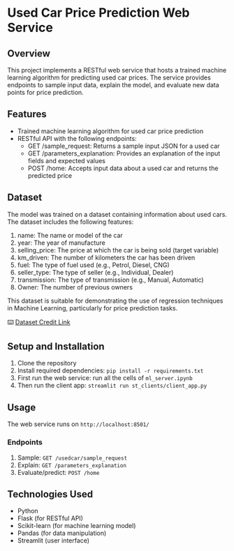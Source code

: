 # Used Car Price Prediction Web Service

## Overview
This project implements a RESTful web service that hosts a trained machine learning algorithm for predicting used car prices. The service provides endpoints to sample input data, explain the model, and evaluate new data points for price prediction.

## Features
- Trained machine learning algorithm for used car price prediction
- RESTful API with the following endpoints:
  - GET /sample_request: Returns a sample input JSON for a used car
  - GET /parameters_explanation: Provides an explanation of the input fields and expected values
  - POST /home: Accepts input data about a used car and returns the predicted price

## Dataset
The model was trained on a dataset containing information about used cars. The dataset includes the following features:

1. name: The name or model of the car
2. year: The year of manufacture
3. selling_price: The price at which the car is being sold (target variable)
4. km_driven: The number of kilometers the car has been driven
5. fuel: The type of fuel used (e.g., Petrol, Diesel, CNG)
6. seller_type: The type of seller (e.g., Individual, Dealer)
7. transmission: The type of transmission (e.g., Manual, Automatic)
8. Owner: The number of previous owners

This dataset is suitable for demonstrating the use of regression techniques in Machine Learning, particularly for price prediction tasks.

⌨️ [Dataset Credit Link](https://www.kaggle.com/datasets/nehalbirla/vehicle-dataset-from-cardekho/data)


## Setup and Installation
1. Clone the repository
2. Install required dependencies: `pip install -r requirements.txt`
3. First run the web service: run all the cells of `ml_server.ipynb`
4. Then run the client app: `streamlit run st_clients/client_app.py`

## Usage
The web service runs on `http://localhost:8501/`

### Endpoints
1. Sample: `GET /usedcar/sample_request`
2. Explain: `GET /parameters_explanation`
3. Evaluate/predict: `POST /home`

## Technologies Used
- Python
- Flask (for RESTful API)
- Scikit-learn (for machine learning model)
- Pandas (for data manipulation)
- Streamlit (user interface)